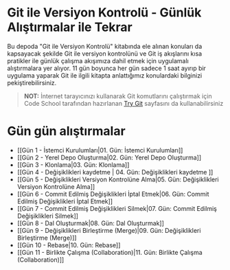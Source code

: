 # Git ile Versiyon Kontrolü - Günlük Alıştırmalar ile Tekrar

Bu depoda "Git ile Versiyon Kontrolü" kitabında ele alınan konuları da kapsayacak şekilde Git ile versiyon kontrolünü ve Git iş akışlarını kısa pratikler ile günlük çalışma akışımıza dahil etmek için uygulamalı alıştırmalara yer alıyor. 11 gün boyunca her gün sadece 1 saat ayırıp bir uygulama yaparak Git ile ilgili kitapta anlattığımız konulardaki bilginizi pekiştirebilirsiniz.

> **NOT:** İnternet tarayıcınızı kullanarak Git komutlarını çalıştırmak için Code School tarafından hazırlanan [Try Git](http://try.github.com/) sayfasını da kullanabilirsiniz

# Gün gün alıştırmalar
* [[Gün 1 - İstemci Kurulumları|01. Gün: İstemci Kurulumları]]
* [[Gün 2 - Yerel Depo Oluşturma|02. Gün: Yerel Depo Oluşturma]]
* [[Gün 3 - Klonlama|03. Gün: Klonlama]]
* [[Gün 4 - Değişiklikleri kaydetme | 04. Gün: Değişiklikleri kaydetme ]]
* [[Gün 5 - Değişiklikleri Versiyon Kontrolüne Alma|05. Gün: Değişiklikleri Versiyon Kontrolüne Alma]]
* [[Gün 6 - Commit Edilmiş Değişiklikleri İptal Etmek|06. Gün: Commit Edilmiş Değişiklikleri İptal Etmek]]
* [[Gün 7 - Commit Edilmiş Değişiklikleri Silmek|07. Gün: Commit Edilmiş Değişiklikleri Silmek]]
* [[Gün 8 - Dal Oluşturmak|08. Gün: Dal Oluşturmak]]
* [[Gün 9 - Değişiklikleri Birleştirme (Merge)|09. Gün: Değişiklikleri Birleştirme (Merge)]]
* [[Gün 10 - Rebase|10. Gün: Rebase]]
* [[Gün 11 - Birlikte Çalışma (Collaboration)|11. Gün: Birlikte Çalışma (Collaboration)]]